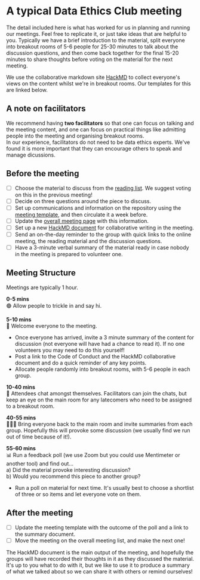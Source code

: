 # A typical Data Ethics Club meeting

The detail included here is what has worked for us in planning and running our meetings. Feel free to replicate it, or just take ideas that are helpful to you. Typically we have a brief introduction to the material, split everyone into breakout rooms of 5-6 people for 25-30 minutes to talk about the discussion questions, and then come back together for the final 15-20 minutes to share thoughts before voting on the material for the next meeting. 

We use the collaborative markdown site [HackMD](https://hackmd.io/) to collect everyone's views on the content whilst we're in breakout rooms. Our templates for this are linked below.  

## A note on facilitators
We recommend having **two facilitators** so that one can focus on talking and the meeting content, and one can focus on practical things like admitting people into the meeting and organising breakout rooms.  
In our experience, facilitators do not need to be data ethics experts. We've found it is more important that they can encourage others to speak and manage dicussions.  

## Before the meeting
- [ ] Choose the material to discuss from the [reading list](./../READING-LIST.md). We suggest voting on this in the previous meeting!  
- [ ] Decide on three questions around the piece to discuss.  
- [ ] Set up communications and information on the repository using the [meeting template](./templates/meeting_info_template.md), and then circulate it a week before.  
- [ ] Update the [overall meeting page](./templates/meetings_overview_template.md) with this information.   
- [ ] Set up a new [HackMD document](./templates/HackMD_meeting_template.md) for collaborative writing in the meeting. 
- [ ] Send an on-the-day reminder to the group with quick links to the online meeting, the reading material and the discussion questions.  
- [ ] Have a 3-minute verbal summary of the material ready in case nobody in the meeting is prepared to volunteer one.  

## Meeting Structure
Meetings are typically 1 hour.  
  
**0-5 mins**   
  🟢 Allow people to trickle in and say hi.  

**5-10 mins**   
  👋 Welcome everyone to the meeting. 
  - Once everyone has arrived, invite a 3 minute summary of the content for discussion (not everyone will have had a chance to read it). If no one volunteers you may need to do this yourself!  
  - Post a link to the Code of Conduct and the HackMD collaborative document and do a quick reminder of any key points.  
  - Allocate people randomly into breakout rooms, with 5-6 people in each group.   

**10-40 mins**  
  💬 Attendees chat amongst themselves. Facilitators can join the chats, but keep an eye on the main room for any latecomers who need to be assigned to a breakout room.  

**40-55 mins**  
  💬💬💬 Bring everyone back to the main room and invite summaries from each group. Hopefully this will provoke some discussion (we usually find we run out of time because of it!). 

**55-60 mins**  
  📊 Run a feedback poll (we use Zoom but you could use Mentimeter or another tool) and find out...  
        a) Did the material provoke interesting discussion?  
        b) Would you recommend this piece to another group?  
  - Run a poll on material for next time. It's usually best to choose a shortlist of three or so items and let everyone vote on them.   

## After the meeting  
- [ ] Update the meeting template with the outcome of the poll and a link to the summary document.  
- [ ] Move the meeting on the overall meeting list, and make the next one!  

The HackMD document is the main output of the meeting, and hopefully the groups will have recorded their thoughts in it as they discussed the material. It's up to you what to do with it, but we like to use it to produce a summary of what we talked about so we can share it with others or remind ourselves! 
